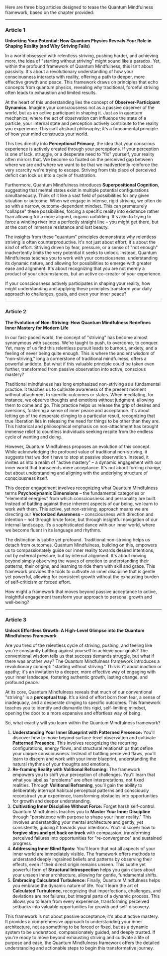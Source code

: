 Here are three blog articles designed to tease the Quantum Mindfulness framework, based on the chapter provided:

---

### Article 1

 **Unlocking Your Potential: How Quantum Physics Reveals Your Role in Shaping Reality (and Why Striving Fails)**

In a world obsessed with relentless striving, pushing harder, and achieving more, the idea of "starting without striving" might sound like a paradox. Yet, within the profound framework of Quantum Mindfulness, this isn't about passivity. It's about a revolutionary understanding of how your consciousness interacts with reality, offering a path to deeper, more effective growth and peace. This framework draws on principles that echo concepts from quantum physics, revealing why traditional, forceful striving often leads to exhaustion and limited results.

At the heart of this understanding lies the concept of **Observer-Participant Dynamics**. Imagine your consciousness not as a passive observer of the world, but as an active participant in shaping it. Just as in quantum mechanics, where the act of observation can influence the state of a particle, your internal state and perception actively contribute to the reality you experience. This isn't abstract philosophy; it's a fundamental principle of how your mind constructs your world.

This ties directly into **Perceptional Primacy**, the idea that your conscious experience is actively created through your perceptions. If your perception is one of lack, struggle, or a desperate need to "fix" yourself, your reality often mirrors that. We become so fixated on the perceived gap between where we are and where we want to be that we inadvertently reinforce the very scarcity we're trying to escape. Striving from this place of perceived deficit can lock us into a cycle of frustration.

Furthermore, Quantum Mindfulness introduces **Superpositional Cognition**, suggesting that mental states exist in multiple potential configurations simultaneously. Think of it like a vast field of possibilities for any given situation or outcome. When we engage in intense, rigid striving, we often do so with a narrow, outcome-dependent mindset. This can prematurely "collapse" these possibilities, forcing a specific reality into existence rather than allowing for a more aligned, organic unfolding. It's akin to trying to force a winding river into a perfectly straight line – you might get there, but at the cost of immense resistance and lost beauty.

The insights from these "quantum" principles demonstrate why relentless striving is often counterproductive. It's not just about effort; it's about the *kind* of effort. Striving driven by fear, pressure, or a sense of "not enough" inadvertently limits the very potential it seeks to unlock. Instead, Quantum Mindfulness teaches you to work *with* your consciousness, understanding its dynamic nature, and allowing for possibilities to emerge with greater ease and alignment. It's about recognizing that you are not merely a product of your circumstances, but an active co-creator of your experience.

If your consciousness actively participates in shaping your reality, how might understanding and applying these principles transform your daily approach to challenges, goals, and even your inner peace?

---

### Article 2

 **The Evolution of Non-Striving: How Quantum Mindfulness Redefines Inner Mastery for Modern Life**

In our fast-paced world, the concept of "striving" has become almost synonymous with success. We're taught to push, to overcome, to conquer. Yet, many of us find this relentless pursuit leads to burnout, anxiety, and a feeling of never being quite enough. This is where the ancient wisdom of "non-striving," long a cornerstone of traditional mindfulness, offers a powerful antidote. But what if this valuable principle could be taken even further, transformed from passive observation into active, conscious mastery?

Traditional mindfulness has long emphasized non-striving as a fundamental practice. It teaches us to cultivate awareness of the present moment without attachment to specific outcomes or states. When meditating, for instance, we observe thoughts and emotions without judgment, allowing them to come and go. This practice helps us release the grip of desires and aversions, fostering a sense of inner peace and acceptance. It's about letting go of the desperate clinging to a particular result, recognizing that true liberation lies in releasing the need for things to be other than they are. This historical and philosophical emphasis on non-attachment has brought immense relief to countless individuals seeking respite from the endless cycle of wanting and doing.

However, Quantum Mindfulness proposes an evolution of this concept. While acknowledging the profound value of traditional non-striving, it suggests that we don't have to stop at passive observation. Instead, it invites us into a realm of "active mastery" – a dynamic engagement with our inner world that transcends mere acceptance. It's not about forcing change, but about understanding and aligning with the underlying structure of consciousness itself.

This deeper engagement involves recognizing what Quantum Mindfulness terms **Psychodynamic Dimensions** – the fundamental categories or "elemental energies" from which consciousness and personality are built. Instead of battling against these inherent aspects of our being, we learn to work *with* them. This active, yet non-striving, approach means we are directing our **Vectorized Awareness** – consciousness with direction and intention – not through brute force, but through insightful navigation of our internal landscape. It’s a sophisticated dance with our inner world, where we become fluent in its language and rhythms.

The distinction is subtle yet profound. Traditional non-striving helps us detach from outcomes. Quantum Mindfulness, building on this, empowers us to compassionately guide our inner reality towards desired intentions, not by external pressure, but by internal alignment. It's about moving beyond simply observing the waves of emotion to understanding their patterns, their origins, and learning to ride them with skill and grace. This framework provides the tools to cultivate an inner discipline that is gentle yet powerful, allowing for consistent growth without the exhausting burden of self-criticism or forced effort.

How might a framework that moves beyond passive acceptance to active, insightful engagement transform your approach to personal growth and well-being?

---

### Article 3

 **Unlock Effortless Growth: A High-Level Glimpse into the Quantum Mindfulness Framework**

Are you tired of the relentless cycle of striving, pushing, and feeling like you're constantly battling against yourself to achieve your goals? The conventional wisdom tells us that success demands struggle, but what if there was another way? The Quantum Mindfulness framework introduces a revolutionary concept: "starting without striving." This isn't about inaction or apathy; it's an invitation to a deeper, more effective way of engaging with your inner landscape, fostering authentic growth, lasting change, and profound peace.

At its core, Quantum Mindfulness reveals that much of our conventional "striving" is a **perceptual trap**. It’s a kind of effort born from fear, a sense of inadequacy, and a desperate clinging to specific outcomes. This framework teaches you to identify and dismantle this rigid, self-limiting mindset, opening the door to a more expansive and effortless way of being.

So, what exactly will you learn within the Quantum Mindfulness framework?

1.  **Understanding Your Inner Blueprint with Patterned Presence:** You'll discover how to move beyond surface-level observation and cultivate **Patterned Presence**. This involves recognizing the recurring configurations, energy flows, and structural relationships that define your unique consciousness. Instead of battling perceived flaws, you’ll learn to discern and work *with* your inner blueprint, understanding the natural rhythms of your thoughts and emotions.
2.  **Re-framing Reality with Volitional Reframing:** The framework empowers you to shift your perception of challenges. You'll learn that what you label as "problems" are often interpretations, not fixed realities. Through **Volitional Reframing**, you’ll gain the ability to deliberately interrupt habitual perceptual patterns and consciously reconstruct your experience, transforming obstacles into opportunities for growth and deeper understanding.
3.  **Cultivating Inner Discipline Without Force:** Forget harsh self-control. Quantum Mindfulness teaches you to **Master Your Inner Discipline** through "persistence with purpose to shape your inner reality." This involves understanding your mental architecture and gently, yet consistently, guiding it towards your intentions. You’ll discover how to **forgive slips and get back on track** with compassion, transforming perceived failures into opportunities for "re-convergence" and sustained progress.
4.  **Addressing Inner Blind Spots:** You’ll learn that not all aspects of your inner world are immediately visible. The framework offers methods to understand deeply ingrained beliefs and patterns by observing their effects, even if their direct origin remains unseen. This subtle yet powerful form of **Structural Introspection** helps you gain clues about your unseen inner architecture, allowing for gentle, fundamental shifts.
5.  **Embracing Calculated Turbulence:** Finally, Quantum Mindfulness helps you embrace the dynamic nature of life. You'll learn the art of **Calculated Turbulence**, recognizing that imperfections, challenges, and deviations are not failures, but integral parts of a dynamic process. This allows you to learn from every experience, transforming perceived setbacks into valuable opportunities for growth and self-discovery.

This framework is not about passive acceptance; it's about active mastery. It provides a comprehensive approach to understanding your inner architecture, not as something to be forced or fixed, but as a dynamic system to be understood, compassionately guided, and deeply trusted. If you're ready to move beyond exhausting striving and cultivate a life of purpose and ease, the Quantum Mindfulness framework offers the detailed understanding and actionable steps to begin this transformative journey.